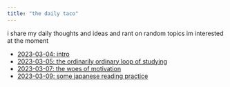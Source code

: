 ```yaml
---
title: "the daily taco"
---
```


i share my daily thoughts and ideas and rant on random topics im interested at the moment

- [2023-03-04: intro](2023-03-04.md)
- [2023-03-05: the ordinarily ordinary loop of studying](2023-03-05.md)
- [2023-03-07: the woes of motivation](daily/2023-03-07.md)
- [2023-03-09: some japanese reading practice](daily/2023-03-09.md)